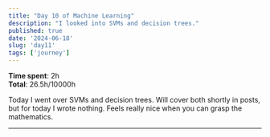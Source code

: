```yaml
---
title: "Day 10 of Machine Learning"
description: "I looked into SVMs and decision trees."
published: true
date: '2024-06-18'
slug: 'day11'
tags: ['journey']
---
```

<script>
    import Image from '$lib/components/Image.svelte';
</script>

**Time spent**: 2h<br /> **Total**: 26.5h/10000h

Today I went over SVMs and decision trees. Will cover both shortly in posts, but for today I wrote nothing. Feels really nice when you can grasp the mathematics.
___
